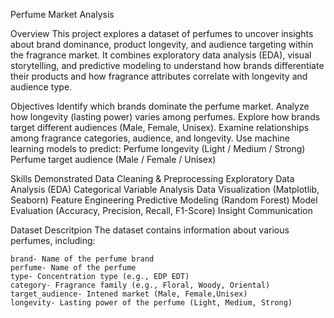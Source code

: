 Perfume Market Analysis

Overview
    This project explores a dataset of perfumes to uncover insights about brand dominance, product longevity, and audience targeting within the fragrance market.
    It combines exploratory data analysis (EDA), visual storytelling, and predictive modeling to understand how brands differentiate their products and how fragrance attributes correlate with longevity and audience type.

Objectives
    Identify which brands dominate the perfume market.
    Analyze how longevity (lasting power) varies among perfumes.
    Explore how brands target different audiences (Male, Female, Unisex).
    Examine relationships among fragrance categories, audience, and longevity.
    Use machine learning models to predict:
    Perfume longevity (Light / Medium / Strong)
    Perfume target audience (Male / Female / Unisex)
    
Skills Demonstrated
    Data Cleaning & Preprocessing
    Exploratory Data Analysis (EDA)
    Categorical Variable Analysis
    Data Visualization (Matplotlib, Seaborn)
    Feature Engineering
    Predictive Modeling (Random Forest)
    Model Evaluation (Accuracy, Precision, Recall, F1-Score)
    Insight Communication

Dataset Descritpion
    The dataset contains information about various perfumes, including:

    brand- Name of the perfume brand
    perfume- Name of the perfume
    type- Concentration type (e.g., EDP EDT)
    category- Fragrance family (e.g., Floral, Woody, Oriental)
    target_audience- Intened market (Male, Female,Unisex)
    longevity- Lasting power of the perfume (Light, Medium, Strong)